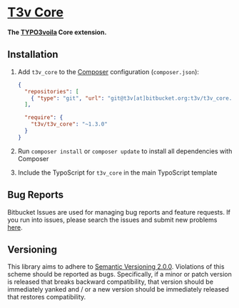 [T3v Core]
==========

**The [TYPO3voila] Core extension.**

Installation
------------

1. Add `t3v_core` to the [Composer] configuration (`composer.json`):

    ```json
    {
      "repositories": [
        { "type": "git", "url": "git@t3v[at]bitbucket.org:t3v/t3v_core.git" }
      ],

      "require": {
        "t3v/t3v_core": "~1.3.0"
      }
    }
    ```

2. Run `composer install` or `composer update` to install all dependencies with Composer

3. Include the TypoScript for `t3v_core` in the main TypoScript template

Bug Reports
-----------

Bitbucket Issues are used for managing bug reports and feature requests. If you run into issues, please search the issues
and submit new problems [here].

Versioning
----------

This library aims to adhere to [Semantic Versioning 2.0.0]. Violations of this scheme should be reported as bugs.
Specifically, if a minor or patch version is released that breaks backward compatibility, that version should be
immediately yanked and / or a new version should be immediately released that restores compatibility.

[Composer]: https://getcomposer.org "Dependency Manager for PHP"
[here]: https://bitbucket.org/t3v/t3v_core/issues "Bitbucket Issue Tracker"
[Semantic Versioning 2.0.0]: http://semver.org "Semantic Versioning 2.0.0"
[T3v Core]: https://bitbucket.org/t3v/t3v_core "The TYPO3voila Core extension."
[TYPO3voila]: https://bitbucket.org/t3v "“UH LÁLÁ, TYPO3!”"